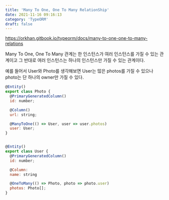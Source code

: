 ```yaml
---
title: 'Many To One, One To Many RelationShip'
date: 2021-11-16 09:16:13
category: 'TypeORM'
draft: false
---
```


https://orkhan.gitbook.io/typeorm/docs/many-to-one-one-to-many-relations

Many To One, One To Many 관계는 한 인스턴스가 여러 인스턴스를 가질 수 있는 관계이고 그 반대로 여러 인스턴스는 하나의 인스턴스만 가질 수 있는 관계이다.

예를 들어서 User와 Photo를 생각해보면 User는 많은 photos를 가질 수 있으나 photo는 단 하나의 owner만 가질 수 있다.

```js
@Entity()
export class Photo {
  @PrimaryGeneratedColumn()
  id: number;

  @Column()
  url: string;

  @ManyToOne(() => User, user => user.photos)
  user: User;
}


@Entity()
export class User {
  @PrimaryGeneratedColumn()
  id: number;

  @Column:
  name: string

  @OneToMany(() => Photo, photo => photo.user)
  photos: Photo[];
}
```
